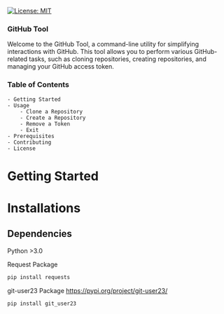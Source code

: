 [![License: MIT](https://img.shields.io/badge/License-MIT-yellow.svg)](https://opensource.org/licenses/MIT)

### GitHub Tool

Welcome to the GitHub Tool, a command-line utility for simplifying interactions with GitHub. This tool allows you to perform various GitHub-related tasks, such as cloning repositories, creating repositories, and managing your GitHub access token.

### Table of Contents

    - Getting Started
    - Usage
        - Clone a Repository
        - Create a Repository
        - Remove a Token
        - Exit
    - Prerequisites
    - Contributing
    - License

# Getting Started

# Installations

## Dependencies

Python >3.0

Request Package

```bash
pip install requests
```

git-user23 Package https://pypi.org/project/git-user23/

```bash
pip install git_user23
```
